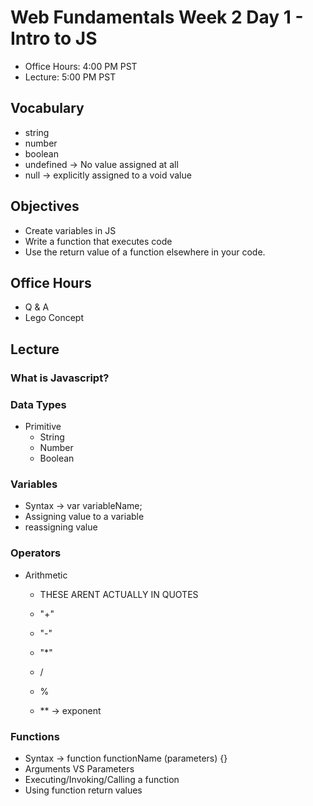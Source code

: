 # Web Fundamentals Week 2 Day 1 - Intro to JS

- Office Hours: 4:00 PM PST
- Lecture: 5:00 PM PST

## Vocabulary

- string
- number
- boolean
- undefined -> No value assigned at all
- null -> explicitly assigned to a void value



## Objectives

- Create variables in JS
- Write a function that executes code
- Use the return value of a function elsewhere in your code.

## Office Hours

- Q & A
- Lego Concept

## Lecture

### What is Javascript?

### Data Types

- Primitive 
    + String
    + Number
    + Boolean

### Variables

- Syntax -> var variableName;
- Assigning value to a variable
- reassigning value

### Operators

- Arithmetic
    + THESE ARENT ACTUALLY IN QUOTES
    + "+"
    + "-"
    + "*"
    + /
    + %

    + ** -> exponent


### Functions

- Syntax -> function functionName (parameters) {}
- Arguments VS Parameters
- Executing/Invoking/Calling a function
- Using function return values










